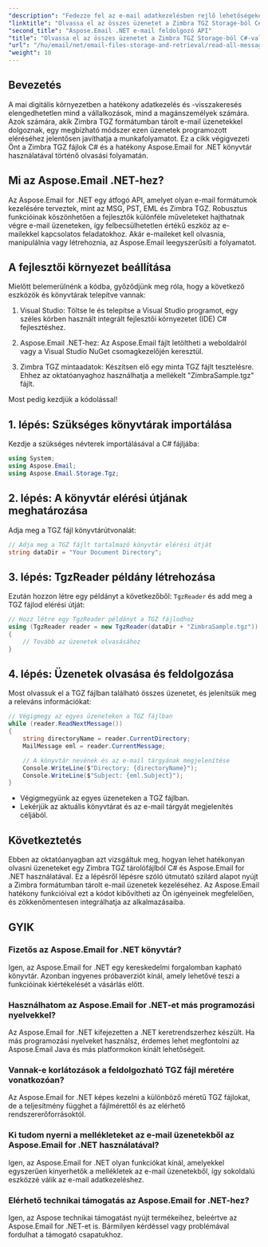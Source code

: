 ```yaml
---
"description": "Fedezze fel az e-mail adatkezelésben rejlő lehetőségeket lépésről lépésre bemutatott útmutatónkkal, amely bemutatja a Zimbra TGZ fájlok C# és az Aspose.Email for .NET könyvtár használatát. Ez az oktatóanyag segít hatékonyan elérni és feldolgozni az e-mail üzeneteket."
"linktitle": "Olvassa el az összes üzenetet a Zimbra TGZ Storage-ból C#-val"
"second_title": "Aspose.Email .NET e-mail feldolgozó API"
"title": "Olvassa el az összes üzenetet a Zimbra TGZ Storage-ból C#-val"
"url": "/hu/email/net/email-files-storage-and-retrieval/read-all-messages-from-zimbra-tgz-storage/"
"weight": 10
---
```


## Bevezetés

A mai digitális környezetben a hatékony adatkezelés és -visszakeresés elengedhetetlen mind a vállalkozások, mind a magánszemélyek számára. Azok számára, akik Zimbra TGZ formátumban tárolt e-mail üzenetekkel dolgoznak, egy megbízható módszer ezen üzenetek programozott eléréséhez jelentősen javíthatja a munkafolyamatot. Ez a cikk végigvezeti Önt a Zimbra TGZ fájlok C# és a hatékony Aspose.Email for .NET könyvtár használatával történő olvasási folyamatán.

## Mi az Aspose.Email .NET-hez?

Az Aspose.Email for .NET egy átfogó API, amelyet olyan e-mail formátumok kezelésére terveztek, mint az MSG, PST, EML és Zimbra TGZ. Robusztus funkcióinak köszönhetően a fejlesztők különféle műveleteket hajthatnak végre e-mail üzeneteken, így felbecsülhetetlen értékű eszköz az e-mailekkel kapcsolatos feladatokhoz. Akár e-maileket kell olvasnia, manipulálnia vagy létrehoznia, az Aspose.Email leegyszerűsíti a folyamatot.

## A fejlesztői környezet beállítása

Mielőtt belemerülnénk a kódba, győződjünk meg róla, hogy a következő eszközök és könyvtárak telepítve vannak:

1. Visual Studio: Töltse le és telepítse a Visual Studio programot, egy széles körben használt integrált fejlesztői környezetet (IDE) C# fejlesztéshez.

2. Aspose.Email .NET-hez: Az Aspose.Email fájlt letöltheti a weboldalról vagy a Visual Studio NuGet csomagkezelőjén keresztül.

3. Zimbra TGZ mintaadatok: Készítsen elő egy minta TGZ fájlt tesztelésre. Ehhez az oktatóanyaghoz használhatja a mellékelt "ZimbraSample.tgz" fájlt.

Most pedig kezdjük a kódolással!

## 1. lépés: Szükséges könyvtárak importálása

Kezdje a szükséges névterek importálásával a C# fájljába:

```csharp
using System;
using Aspose.Email;
using Aspose.Email.Storage.Tgz;
```

## 2. lépés: A könyvtár elérési útjának meghatározása

Adja meg a TGZ fájl könyvtárútvonalát:

```csharp
// Adja meg a TGZ fájlt tartalmazó könyvtár elérési útját
string dataDir = "Your Document Directory";
```

## 3. lépés: TgzReader példány létrehozása

Ezután hozzon létre egy példányt a következőből: `TgzReader` és add meg a TGZ fájlod elérési útját:

```csharp
// Hozz létre egy TgzReader példányt a TGZ fájlodhoz
using (TgzReader reader = new TgzReader(dataDir + "ZimbraSample.tgz"))
{
    // Tovább az üzenetek olvasásához
}
```

## 4. lépés: Üzenetek olvasása és feldolgozása

Most olvassuk el a TGZ fájlban található összes üzenetet, és jelenítsük meg a releváns információkat:

```csharp
// Végigmegy az egyes üzeneteken a TGZ fájlban
while (reader.ReadNextMessage())
{
    string directoryName = reader.CurrentDirectory;
    MailMessage eml = reader.CurrentMessage;

    // A könyvtár nevének és az e-mail tárgyának megjelenítése
    Console.WriteLine($"Directory: {directoryName}");
    Console.WriteLine($"Subject: {eml.Subject}");
}
```

- Végigmegyünk az egyes üzeneteken a TGZ fájlban.
- Lekérjük az aktuális könyvtárat és az e-mail tárgyát megjelenítés céljából.


## Következtetés

Ebben az oktatóanyagban azt vizsgáltuk meg, hogyan lehet hatékonyan olvasni üzeneteket egy Zimbra TGZ tárolófájlból C# és Aspose.Email for .NET használatával. Ez a lépésről lépésre szóló útmutató szilárd alapot nyújt a Zimbra formátumban tárolt e-mail üzenetek kezeléséhez. Az Aspose.Email hatékony funkcióival ezt a kódot kibővítheti az Ön igényeinek megfelelően, és zökkenőmentesen integrálhatja az alkalmazásaiba.

## GYIK

### Fizetős az Aspose.Email for .NET könyvtár?
Igen, az Aspose.Email for .NET egy kereskedelmi forgalomban kapható könyvtár. Azonban ingyenes próbaverziót kínál, amely lehetővé teszi a funkcióinak kiértékelését a vásárlás előtt.

### Használhatom az Aspose.Email for .NET-et más programozási nyelvekkel?
Az Aspose.Email for .NET kifejezetten a .NET keretrendszerhez készült. Ha más programozási nyelveket használsz, érdemes lehet megfontolni az Aspose.Email Java és más platformokon kínált lehetőségeit.

### Vannak-e korlátozások a feldolgozható TGZ fájl méretére vonatkozóan?
Az Aspose.Email for .NET képes kezelni a különböző méretű TGZ fájlokat, de a teljesítmény függhet a fájlmérettől és az elérhető rendszererőforrásoktól.

### Ki tudom nyerni a mellékleteket az e-mail üzenetekből az Aspose.Email for .NET használatával?
Igen, az Aspose.Email for .NET olyan funkciókat kínál, amelyekkel egyszerűen kinyerhetők a mellékletek az e-mail üzenetekből, így sokoldalú eszközzé válik az e-mail adatkezeléshez.

### Elérhető technikai támogatás az Aspose.Email for .NET-hez?
Igen, az Aspose technikai támogatást nyújt termékeihez, beleértve az Aspose.Email for .NET-et is. Bármilyen kérdéssel vagy problémával fordulhat a támogató csapatukhoz.